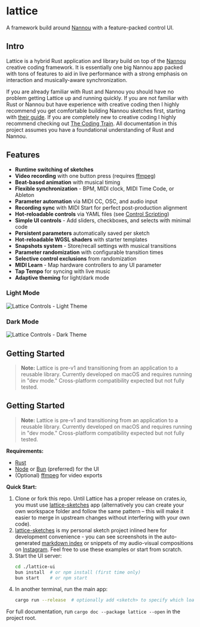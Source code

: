 # lattice

A framework build around [Nannou][nannou] with a feature-packed control UI.

## Intro

Lattice is a hybrid Rust application and library build on top of the
[Nannou](nannou) creative coding framework. It is essentially one big Nannou app
packed with tons of features to aid in live performance with a strong emphasis
on interaction and musically-aware synchronization.

If you are already familiar with Rust and Nannou you should have no problem
getting Lattice up and running quickly. If you are not familiar with Rust or
Nannou but have experience with creative coding then I highly recommend you get
comfortable building Nannou sketches first, starting with
[their guide](https://guide.nannou.cc/). If you are completely new to creative
coding I highly recommend checking out [The Coding Train](coding-train). All
documentation in this project assumes you have a foundational understanding of
Rust and Nannou.

## Features

- **Runtime switching of sketches**
- **Video recording** with one button press (requires [ffmpeg][ffmpeg])
- **Beat-based animation** with musical timing
- **Flexible synchronization** - BPM, MIDI clock, MIDI Time Code, or Ableton
- **Parameter automation** via MIDI CC, OSC, and audio input
- **Recording sync** with MIDI Start for perfect post-production alignment
- **Hot-reloadable controls** via YAML files (see
  [Control Scripting](#control-scripting))
- **Simple UI controls** - Add sliders, checkboxes, and selects with minimal
  code
- **Persistent parameters** automatically saved per sketch
- **Hot-reloadable WGSL shaders** with starter templates
- **Snapshots system** - Store/recall settings with musical transitions
- **Parameter randomization** with configurable transition times
- **Selective control exclusions** from randomization
- **MIDI Learn** - Map hardware controllers to any UI parameter
- **Tap Tempo** for syncing with live music
- **Adaptive theming** for light/dark mode

### Light Mode

![Lattice Controls - Light Theme](assets/ui-light.png)

### Dark Mode

![Lattice Controls - Dark Theme](assets/ui-dark.png)

## Getting Started

> **Note:** Lattice is pre-v1 and transitioning from an application to a
> reusable library. Currently developed on macOS and requires running in "dev
> mode." Cross-platform compatibility expected but not fully tested.

## Getting Started

> **Note:** Lattice is pre-v1 and transitioning from an application to a
> reusable library. Currently developed on macOS and requires running in "dev
> mode." Cross-platform compatibility expected but not fully tested.

**Requirements:**

- [Rust][rust]
- [Node][node] or [Bun][bun] (preferred) for the UI
- (Optional) [ffmpeg][ffmpeg] for video exports

**Quick Start:**

1. Clone or fork this repo. Until Lattice has a proper release on crates.io, you
   must use [lattice-sketches] app (alternatively you can create your own
   workspace folder and follow the same pattern – this will make it easier to
   merge in upstream changes without interfering with your own code).
2. [lattice-sketches] is my personal sketch project inlined here for development
   convenience - you can see screenshots in the auto-generated
   [markdown index](index.md) or snippets of my audio-visual compositions on
   [Instagram][insta]. Feel free to use these examples or start from scratch.
3. Start the UI server:
   ```sh
   cd ./lattice-ui
   bun install  # or npm install (first time only)
   bun start    # or npm start
   ```
4. In another terminal, run the main app:
   ```sh
   cargo run --release  # optionally add <sketch> to specify which loads
   ```

For full documentation, run `cargo doc --package lattice --open` in the project
root.

[blackhole]: https://existential.audio/blackhole/
[bun]: https://bun.sh/
[coding-train]: https://thecodingtrain.com/
[config]: src/config.rs
[control-script-test]: src/sketches/scratch/control_script_test.rs
[ffmpeg]: https://ffmpeg.org/
[insta]: https://www.instagram.com/lokua/
[just]: https://github.com/casey/just
[lattice-sketches]: lattice-sketches/sketches
[midi-sketch]: src/sketches/midi_test.rs
[node]: https://nodejs.org/en
[nannou]: https://github.com/nannou-org/nannou
[osc-send]: assets/L.OscSend.amxd
[osc-transport]: assets/L.OscTransport.amxd
[p5]: https://github.com/Lokua/p5/tree/main
[rust]: https://www.rust-lang.org/
[template]: src/sketches/templates/template.rs
[tao]: https://github.com/tauri-apps/tao
[vite]: https://vite.dev/
[webview]: https://en.wikipedia.org/wiki/WebView
[wry]: https://github.com/tauri-apps/wry
